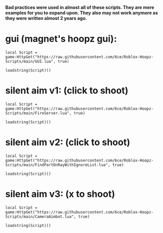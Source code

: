 __Bad practices were used in almost all of these scripts. They are mere examples for you to expand upon. They also may not work anymore as they were written almost 2 years ago.__

# gui (magnet's hoopz gui):

```
local Script = game:HttpGet("https://raw.githubusercontent.com/6ce/Roblox-Hoopz-Scripts/main/GUI.lua", true)

loadstring(Script)()
```

# silent aim v1: (click to shoot)
```
local Script = game:HttpGet("https://raw.githubusercontent.com/6ce/Roblox-Hoopz-Scripts/main/FireServer.lua", true)

loadstring(Script)()
```
# silent aim v2: (click to shoot)
```
local Script = game:HttpGet("https://raw.githubusercontent.com/6ce/Roblox-Hoopz-Scripts/main/FindPartOnRayWithIgnoreList.lua", true)

loadstring(Script)()
```
# silent aim v3: (x to shoot)
```
local Script = game:HttpGet("https://raw.githubusercontent.com/6ce/Roblox-Hoopz-Scripts/main/CameraAimbot.lua", true)

loadstring(Script)()
```
